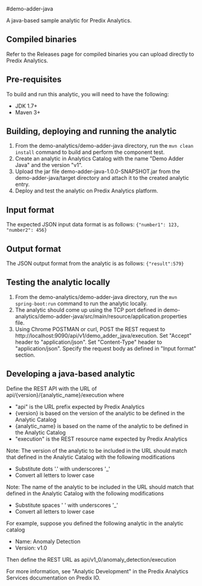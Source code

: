 #demo-adder-java

A java-based sample analytic for Predix Analytics.

## Compiled binaries
Refer to the Releases page for compiled binaries you can upload directly to Predix Analytics.

## Pre-requisites
To build and run this analytic, you will need to have the following:
- JDK 1.7+
- Maven 3+

## Building, deploying and running the analytic
1. From the demo-analytics/demo-adder-java directory, run the `mvn clean install` command to build and perform the component test.
2. Create an analytic in Analytics Catalog with the name "Demo Adder Java" and the version "v1".
3. Upload the jar file demo-adder-java-1.0.0-SNAPSHOT.jar from the demo-adder-java/target directory and attach it to the created analytic entry.
4. Deploy and test the analytic on Predix Analytics platform.

## Input format
The expected JSON input data format is as follows:
`{"number1": 123, "number2": 456}`

## Output format
The JSON output format from the analytic is as follows:
`{"result":579}`

## Testing the analytic locally
1. From the demo-analytics/demo-adder-java directory, run the `mvn spring-boot:run` command to run the analytic locally.
2. The analytic should come up using the TCP port defined in demo-analytics/demo-adder-java/src/main/resource/application.properties file.
3. Using Chrome POSTMAN or curl, POST the REST request to http://localhost:9090/api/v1/demo_adder_java/execution. Set "Accept" header to "application/json". Set "Content-Type" header to "application/json". Specify the request body as defined in "Input format" section.

## Developing a java-based analytic
Define the REST API with the URL of api/{version}/{analytic_name}/execution where
- "api" is the URL prefix expected by Predix Analytics
- {version} is based on the version of the analytic to be defined in the Analytic Catalog
- {analytic_name} is based on the name of the analytic to be defined in the Analytic Catalog
- "execution" is the REST resource name expected by Predix Analytics


Note: The version of the analytic to be included in the URL should match that defined in the Analytic Catalog with the following modifications

- Substitute dots '.' with underscores '_'
- Convert all letters to lower case


Note: The name of the analytic to be included in the URL should match that defined in the Analytic Catalog with the following modifications

- Substitute spaces ' ' with underscores '_'
- Convert all letters to lower case


For example, suppose you defined the following analytic in the analytic catalog

- Name: Anomaly Detection
- Version: v1.0

Then define the REST URL as api/v1_0/anomaly_detection/execution


For more information, see "Analytic Development" in the Predix Analytics Services documentation on Predix IO.
